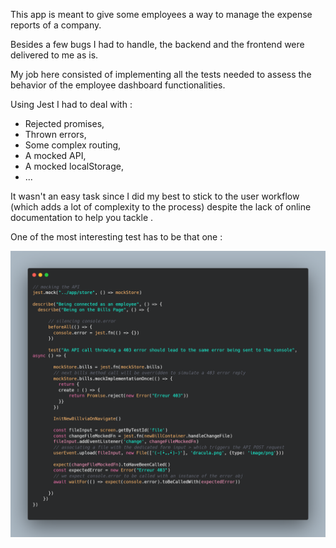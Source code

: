 This app is meant to give some employees a way to manage the expense reports of a company.

Besides a few bugs I had to handle, the backend and the frontend were delivered to me as is.

My job here consisted of implementing all the tests needed to assess the behavior of the employee dashboard functionalities.

Using Jest I had to deal with :

- Rejected promises,
- Thrown errors,
- Some complex routing,
- A mocked API,
- A mocked localStorage,
- ...

It wasn't an easy task since I did my best to stick to the user workflow (which adds a lot of complexity to the process) despite the lack of online documentation to help you tackle .

One of the most interesting test has to be that one :

<img src="carbon.png">
